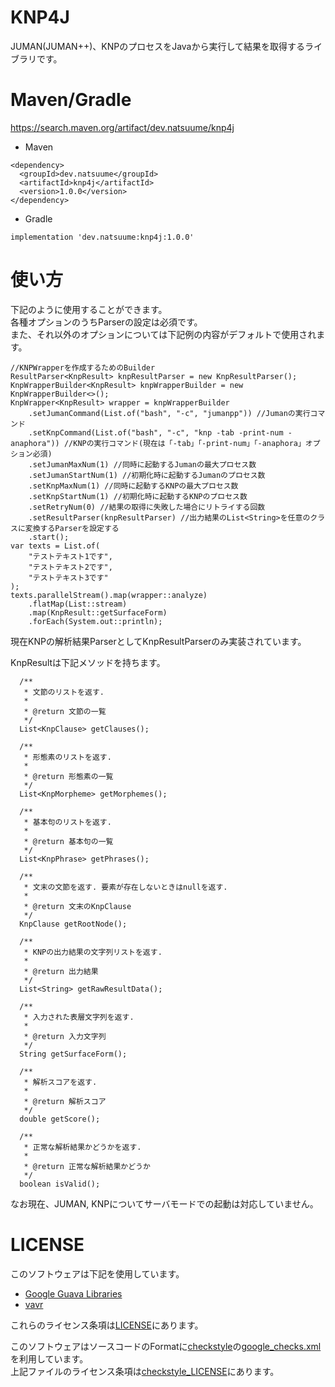 # KNP4J
JUMAN(JUMAN++)、KNPのプロセスをJavaから実行して結果を取得するライブラリです。  

# Maven/Gradle
https://search.maven.org/artifact/dev.natsuume/knp4j

* Maven
```
<dependency>
  <groupId>dev.natsuume</groupId>
  <artifactId>knp4j</artifactId>
  <version>1.0.0</version>
</dependency>
```

* Gradle
```
implementation 'dev.natsuume:knp4j:1.0.0'
```

# 使い方

下記のように使用することができます。  
各種オプションのうちParserの設定は必須です。  
また、それ以外のオプションについては下記例の内容がデフォルトで使用されます。
```
//KNPWrapperを作成するためのBuilder
ResultParser<KnpResult> knpResultParser = new KnpResultParser();
KnpWrapperBuilder<KnpResult> knpWrapperBuilder = new KnpWrapperBuilder<>();
KnpWrapper<KnpResult> wrapper = knpWrapperBuilder
    .setJumanCommand(List.of("bash", "-c", "jumanpp")) //Jumanの実行コマンド
    .setKnpCommand(List.of("bash", "-c", "knp -tab -print-num -anaphora")) //KNPの実行コマンド(現在は「-tab」「-print-num」「-anaphora」オプション必須)
    .setJumanMaxNum(1) //同時に起動するJumanの最大プロセス数
    .setJumanStartNum(1) //初期化時に起動するJumanのプロセス数
    .setKnpMaxNum(1) //同時に起動するKNPの最大プロセス数
    .setKnpStartNum(1) //初期化時に起動するKNPのプロセス数
    .setRetryNum(0) //結果の取得に失敗した場合にリトライする回数
    .setResultParser(knpResultParser) //出力結果のList<String>を任意のクラスに変換するParserを設定する
    .start();
var texts = List.of(
    "テストテキスト1です",
    "テストテキスト2です",
    "テストテキスト3です"
);
texts.parallelStream().map(wrapper::analyze)
    .flatMap(List::stream)
    .map(KnpResult::getSurfaceForm)
    .forEach(System.out::println);
```

現在KNPの解析結果ParserとしてKnpResultParserのみ実装されています。  

KnpResultは下記メソッドを持ちます。
```
  /**
   * 文節のリストを返す.
   *
   * @return 文節の一覧
   */
  List<KnpClause> getClauses();

  /**
   * 形態素のリストを返す.
   *
   * @return 形態素の一覧
   */
  List<KnpMorpheme> getMorphemes();

  /**
   * 基本句のリストを返す.
   *
   * @return 基本句の一覧
   */
  List<KnpPhrase> getPhrases();

  /**
   * 文末の文節を返す. 要素が存在しないときはnullを返す.
   *
   * @return 文末のKnpClause
   */
  KnpClause getRootNode();

  /**
   * KNPの出力結果の文字列リストを返す.
   *
   * @return 出力結果
   */
  List<String> getRawResultData();

  /**
   * 入力された表層文字列を返す.
   *
   * @return 入力文字列
   */
  String getSurfaceForm();

  /**
   * 解析スコアを返す.
   *
   * @return 解析スコア
   */
  double getScore();

  /**
   * 正常な解析結果かどうかを返す.
   *
   * @return 正常な解析結果かどうか
   */
  boolean isValid();
```

なお現在、JUMAN, KNPについてサーバモードでの起動は対応していません。

# LICENSE

このソフトウェアは下記を使用しています。  
* [Google Guava Libraries](https://github.com/google/guava/)
* [vavr](https://github.com/vavr-io/vavr)  

これらのライセンス条項は[LICENSE](LICENSE)にあります。

このソフトウェアはソースコードのFormatに[checkstyle](https://github.com/checkstyle/checkstyle)の[google_checks.xml](config/google_checks.xml)を利用しています。  
上記ファイルのライセンス条項は[checkstyle_LICENSE](config/checkstyle_LICENSE)にあります。

